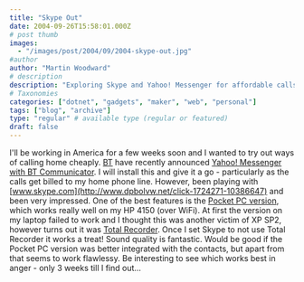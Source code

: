 ```yaml
---
title: "Skype Out"
date: 2004-09-26T15:58:01.000Z
# post thumb
images:
  - "/images/post/2004/09/2004-skype-out.jpg"
#author
author: "Martin Woodward"
# description
description: "Exploring Skype and Yahoo! Messenger for affordable calls home while working in America—impressed by Skype's sound quality and Pocket PC performance."
# Taxonomies
categories: ["dotnet", "gadgets", "maker", "web", "personal"]
tags: ["blog", "archive"]
type: "regular" # available type (regular or featured)
draft: false
---
```

I'll be working in America for a few weeks soon and I wanted to try out ways of calling home cheaply.  [BT](http://www.bt.com) have recently announced [Yahoo! Messenger with BT Communicator](http://www.bt.com/btcommunicator).  I will install this and give it a go - particularly as the calls get billed to my home phone line.  However, been playing with [www.skype.com](http://www.dpbolvw.net/click-1724271-10386647) and been very impressed.  One of the best features is the [Pocket PC version](http://www.skype.com/products/skype/pocketpc/), which works really well on my HP 4150 (over WiFi).  At first the version on my laptop failed to work and I thought this was another victim of XP SP2, however turns out it was [Total Recorder](http://www.highcriteria.com/).  Once I set Skype to not use Total Recorder it works a treat!  Sound quality is fantastic.  Would be good if the Pocket PC version was better integrated with the contacts, but apart from that seems to work flawlessy.  Be interesting to see which works best in anger - only 3 weeks till I find out...